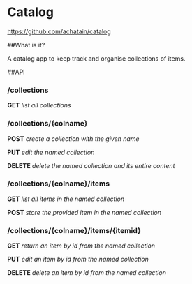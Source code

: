 Catalog
============

https://github.com/achatain/catalog

##What is it?

A catalog app to keep track and organise collections of items.

##API

### /collections

**GET** *list all collections*

### /collections/{colname}

**POST** *create a collection with the given name*

**PUT** *edit the named collection*

**DELETE** *delete the named collection and its entire content*

### /collections/{colname}/items

**GET** *list all items in the named collection*

**POST** *store the provided item in the named collection*

### /collections/{colname}/items/{itemid}

**GET** *return an item by id from the named collection*

**PUT** *edit an item by id from the named collection*

**DELETE** *delete an item by id from the named collection*
